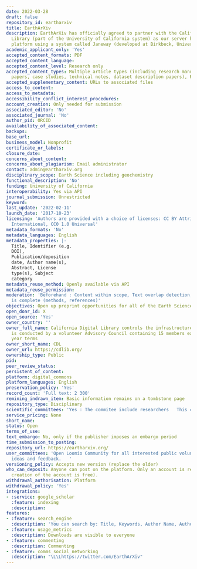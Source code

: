 ```yaml
---
date: 2022-03-28
draft: false
repository_id: eartharxiv
title: EarthArXiv
description: EarthArXiv has officially agreed to partner with the California Digital
  Library (part of the University of California system) as our server host and submission
  platform using a system called Janeway (developed at Birkbeck, University of London).
academic_applicant_only: 'Yes'
accepted_content_formats: PDF
accepted_content_language:
accepted_content_level: Research only
accepted_content_types: Multiple article types (including research manuscripts, review
  papers, case studies, technical notes, dataset description papers), Preprints
accepted_supplementary_content: URLs to associated files
access_to_content:
access_to_metadata:
accessibility_conflict_interest_procedures:
account_creation: Only needed for submission
associated_editor: 'No'
associated_journal: 'No'
author_pid: ORCID
availability_of_associated_content:
backups:
base_url:
business_model: Nonprofit
certificate_or_labels:
closure_date:
concerns_about_content:
concerns_about_plagiarism: Email administrator
contact: admin@eartharxiv.org
disciplinary_scope: Earth Science including geochemistry
functional_description: 'No'
funding: University of California
interoperability: Yes via API
journal_submission: Unrestricted
keyword:
last_update: '2022-02-11'
launch_date: '2017-10-23'
licensing: 'Authors are provided with a choice of licenses: CC BY Attribution 4.0
  International, CC0 1.0 Universal'
metadata_formats: 'No'
metadata_languages: English
metadata_properties: |-
  Title, Identifier (e.g.
  DOI),
  Publication/deposition
  date, Author name(s),
  Abstract, License
  type(s), Subject
  category
metadata_reuse_method: Openly available via API
metadata_reuse_permission:
moderation: 'Beforehand : Content within scope, Text overlap detection, Manuscript
  is complete (methods, references)'
objectives: Open up preprint opportunities for all of the Earth Sciences
open_doar_id: X
open_source: 'Yes'
owner_country: ''
owner_full_name: California Digital Library controls the infrastructure, governance
  is conducted by a volunteer Advisory Council containing 15 members each having 2
  year terms
owner_short_name: CDL
owner_url: https://cdlib.org/
ownership_type: Public
pid:
peer_review_status:
persistent_of_content:
platform: digital_commons
platform_languages: English
preservation_policy: 'Yes'
record_count: 'Full text: 2 300'
remining_indrawn_item: Basic information remains on a tombstone page
repository_type: Disciplinary
scientific_committees: 'Yes : The commitee include researchers   This commitee will serve a 2-year term'
service_pricing: None
short_name:
status: Open
terms_of_use:
text_embargo: No, only if the publisher imposes an embargo period
time_submission_to_posting:
repository_url: https://eartharxiv.org/
user_committees: 'Open Loomio Community for all interested public volunteers to provide
  ideas and feedback.   '
versioning_policy: Accepts new version (replace the older)
who_can_deposit: Anyone can post on the platform. Only an account is required ( The
  creation of the account is free).
withdrawal_authorisation: Platform
withdrawal_policy: 'Yes'
integrations:
- :service: google_scholar
  :feature: indexing
  :description:
features:
- :feature: search_engine
  :description: 'You can search by: Title, Keywords, Author Name, Author Affiliation'
- :feature: usage_metrics
  :description: Downloads are visible to everyone
- :feature: commenting
  :description: Commenting
- :feature: comms_social_networking
  :description: "\L\Lhttps://twitter.com/EarthArXiv"
---
```



